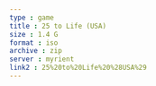 ```yaml
---
type : game
title : 25 to Life (USA)
size : 1.4 G
format : iso
archive : zip
server : myrient
link2 : 25%20to%20Life%20%28USA%29
---
```

